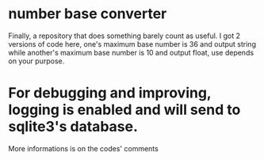 # number base converter
Finally, a repository that does something barely count as useful.
I got 2 versions of code here, one's maximum base number is 36 and output string while another's maximum base number is 10 and output float, 
use depends on your purpose.
# For debugging and improving, logging is enabled and will send to sqlite3's database.
More informations is on the codes' comments
